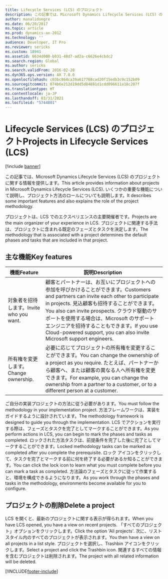 ```yaml
---
title: Lifecycle Services (LCS) のプロジェクト
description: この記事では、Microsoft Dynamics Lifecycle Services (LCS) のプロジェクトについて説明します。
author: manalidongre
ms.date: 06/20/2017
ms.topic: article
ms.prod: dynamics-ax-2012
ms.technology: ''
audience: Developer, IT Pro
ms.reviewer: sericks
ms.custom: 18941
ms.assetid: 6634d000-b031-40d7-ad2a-c6626e4cbdc2
ms.search.region: Global
ms.author: sericks
ms.search.validFrom: 2016-02-28
ms.dyn365.ops.version: AX 7.0.0
ms.openlocfilehash: c03bc864ca39a617768cad20f15edb3c9c152b09
ms.sourcegitcommit: 074b6e212d19dd5d84881d1cdd096611a18c207f
ms.translationtype: HT
ms.contentlocale: ja-JP
ms.lasthandoff: 03/31/2021
ms.locfileid: "5744801"
---
```

# <a name="projects-in-lifecycle-services-lcs"></a><span data-ttu-id="062d3-103">Lifecycle Services (LCS) のプロジェクト</span><span class="sxs-lookup"><span data-stu-id="062d3-103">Projects in Lifecycle Services (LCS)</span></span>

[!include [banner](../../includes/banner.md)]

<span data-ttu-id="062d3-104">この記事では、Microsoft Dynamics Lifecycle Services (LCS) のプロジェクトに関する情報を提供します。</span><span class="sxs-lookup"><span data-stu-id="062d3-104">This article provides information about projects in Microsoft Dynamics Lifecycle Services (LCS).</span></span> <span data-ttu-id="062d3-105">いくつかの重要な機能について説明し、プロジェクト方法のロールについても説明します。</span><span class="sxs-lookup"><span data-stu-id="062d3-105">It describes some important features and also explains the role of the project methodology.</span></span>

<span data-ttu-id="062d3-106">プロジェクトは、LCS でのエクスペリエンスの主要開催者です。</span><span class="sxs-lookup"><span data-stu-id="062d3-106">Projects are the main organizer of your experience in LCS.</span></span> <span data-ttu-id="062d3-107">プロジェクトに関連する手法は、プロジェクトに含まれる既定のフェーズとタスクを決定します。</span><span class="sxs-lookup"><span data-stu-id="062d3-107">The methodology that is associated with a project determines the default phases and tasks that are included in that project.</span></span>

## <a name="key-features"></a><span data-ttu-id="062d3-108">主な機能</span><span class="sxs-lookup"><span data-stu-id="062d3-108">Key features</span></span>

| <span data-ttu-id="062d3-109">機能</span><span class="sxs-lookup"><span data-stu-id="062d3-109">Feature</span></span>              | <span data-ttu-id="062d3-110">説明</span><span class="sxs-lookup"><span data-stu-id="062d3-110">Description</span></span>                                                                                                                                                                                |
|----------------------|--------------------------------------------------------------------------------------------------------------------------------------------------------------------------------------------|
| <span data-ttu-id="062d3-111">対象者を招待します。</span><span class="sxs-lookup"><span data-stu-id="062d3-111">Invite who you want.</span></span> | <span data-ttu-id="062d3-112">顧客とパートナーは、お互いにプロジェクトへの参加を呼びかけることができます。</span><span class="sxs-lookup"><span data-stu-id="062d3-112">Customers and partners can invite each other to participate in projects.</span></span> <span data-ttu-id="062d3-113">見込顧客も招待することができます。</span><span class="sxs-lookup"><span data-stu-id="062d3-113">You also can invite prospects.</span></span> <span data-ttu-id="062d3-114">クラウド駆動のサポートを使用する場合は、Microsoft のサポート エンジニアを招待することもできます。</span><span class="sxs-lookup"><span data-stu-id="062d3-114">If you use Cloud-powered support, you can also invite Microsoft support engineers.</span></span> |
| <span data-ttu-id="062d3-115">所有権を変更します。</span><span class="sxs-lookup"><span data-stu-id="062d3-115">Change ownership.</span></span>    | <span data-ttu-id="062d3-116">必要に応じてプロジェクトの所有権を変更することができます。</span><span class="sxs-lookup"><span data-stu-id="062d3-116">You can change the ownership of a project as you require.</span></span> <span data-ttu-id="062d3-117">たとえば、パートナーから顧客へ、または顧客の異なる人へ所有権を変更できます。</span><span class="sxs-lookup"><span data-stu-id="062d3-117">For example, you can change the ownership from a partner to a customer, or to a different person at a customer.</span></span>                  |

<span data-ttu-id="062d3-118">ご自分の実装プロジェクトの方法に従う必要があります。</span><span class="sxs-lookup"><span data-stu-id="062d3-118">You must follow the methodology in your implementation project.</span></span> <span data-ttu-id="062d3-119">方法フレームワークは、実装をガイドするように設計されています。</span><span class="sxs-lookup"><span data-stu-id="062d3-119">The methodology framework is designed to guide you through the implementation.</span></span> <span data-ttu-id="062d3-120">LCS でアクションを実行する際は、フェーズとタスクを完了としてマークすることができます。</span><span class="sxs-lookup"><span data-stu-id="062d3-120">As you perform actions in LCS, you can begin to mark the phases and tasks as completed.</span></span> <span data-ttu-id="062d3-121">ロックされた方法タスクは、前提条件を完了した後に完了としてマークすることができます。</span><span class="sxs-lookup"><span data-stu-id="062d3-121">Locked methodology tasks can be marked as completed after you complete the prerequisite.</span></span> <span data-ttu-id="062d3-122">ロック アイコンをクリックして、タスクを完了とマークする前に何を終了する必要があるか知ることができます。</span><span class="sxs-lookup"><span data-stu-id="062d3-122">You can click the lock icon to learn what you must complete before you can mark a task as completed.</span></span> <span data-ttu-id="062d3-123">方法論のフェーズとタスクに従って作業すると、環境を構成できるようになります。</span><span class="sxs-lookup"><span data-stu-id="062d3-123">As you work through the phases and tasks in the methodology, environments become available for you to configure.</span></span> 

## <a name="delete-a-project"></a><span data-ttu-id="062d3-124">プロジェクトの削除</span><span class="sxs-lookup"><span data-stu-id="062d3-124">Delete a project</span></span> 
<span data-ttu-id="062d3-125">LCS を開くと、最新のプロジェクトに関する表示が得られます。</span><span class="sxs-lookup"><span data-stu-id="062d3-125">When you have LCS opened, you have a view on recent projects.</span></span> <span data-ttu-id="062d3-126">「すべてのプロジェクト」オプションをクリックします。</span><span class="sxs-lookup"><span data-stu-id="062d3-126">Click the option 'All projects'.</span></span> <span data-ttu-id="062d3-127">次に、リスト スタイル内のすべてのプロジェクトが表示されます。</span><span class="sxs-lookup"><span data-stu-id="062d3-127">You then have a view on all projects in a list style.</span></span> <span data-ttu-id="062d3-128">プロジェクトを選択し、Trashbin アイコンをクリックします。</span><span class="sxs-lookup"><span data-stu-id="062d3-128">Select a project and click the Trashbin icon.</span></span> <span data-ttu-id="062d3-129">関連するすべての情報を含むプロジェクトは削除されます。</span><span class="sxs-lookup"><span data-stu-id="062d3-129">The project with all related information will be deleted.</span></span>





[!INCLUDE[footer-include](../../../../includes/footer-banner.md)]